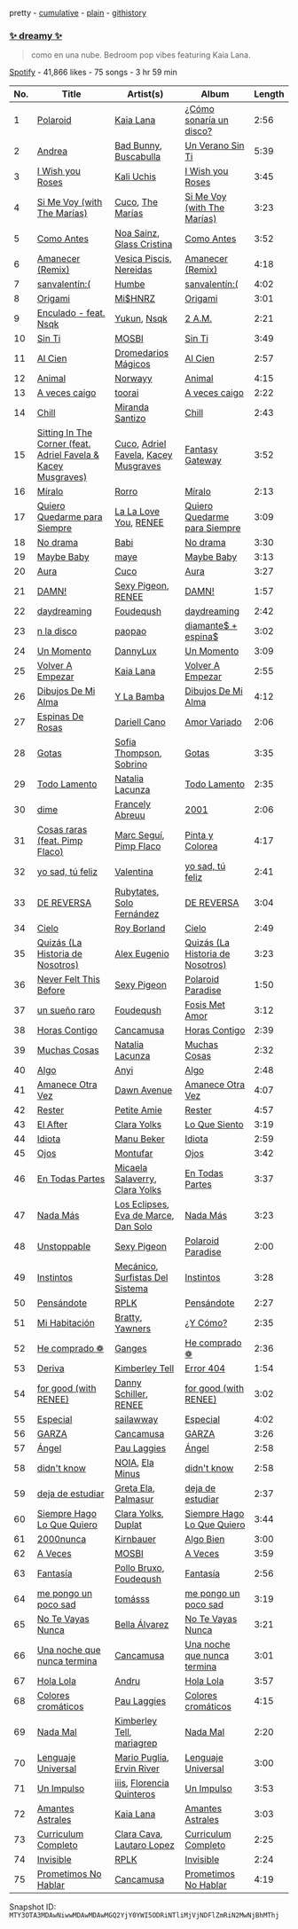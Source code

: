 pretty - [cumulative](/playlists/cumulative/37i9dQZF1DXecqWg9vXl0U.md) - [plain](/playlists/plain/37i9dQZF1DXecqWg9vXl0U) - [githistory](https://github.githistory.xyz/mackorone/spotify-playlist-archive/blob/main/playlists/plain/37i9dQZF1DXecqWg9vXl0U)

### [✨ dreamy ✨](https://open.spotify.com/playlist/37i9dQZF1DXecqWg9vXl0U)

> como en una nube\. Bedroom pop vibes featuring Kaia Lana.

[Spotify](https://open.spotify.com/user/spotify) - 41,866 likes - 75 songs - 3 hr 59 min

| No. | Title | Artist(s) | Album | Length |
|---|---|---|---|---|
| 1 | [Polaroid](https://open.spotify.com/track/2FUsz4y7BNzWomZjvK9ebT) | [Kaia Lana](https://open.spotify.com/artist/2w1kIJBDjYnpHHVLiTn3FJ) | [¿Cómo sonaría un disco?](https://open.spotify.com/album/5ceNhJg1s3D5sm49J9kLHI) | 2:56 |
| 2 | [Andrea](https://open.spotify.com/track/44XjoNvtwevktFKjvVe1vH) | [Bad Bunny](https://open.spotify.com/artist/4q3ewBCX7sLwd24euuV69X), [Buscabulla](https://open.spotify.com/artist/0MoaBi6dSquXp6rrlqlF8R) | [Un Verano Sin Ti](https://open.spotify.com/album/3RQQmkQEvNCY4prGKE6oc5) | 5:39 |
| 3 | [I Wish you Roses](https://open.spotify.com/track/6BQrmjAgPfPTwILoFEK3Hd) | [Kali Uchis](https://open.spotify.com/artist/1U1el3k54VvEUzo3ybLPlM) | [I Wish you Roses](https://open.spotify.com/album/2XCrHIlpS6yq2Lix46lOPi) | 3:45 |
| 4 | [Si Me Voy \(with The Marías\)](https://open.spotify.com/track/6GiCszfL4D2GlCU8tFU3sR) | [Cuco](https://open.spotify.com/artist/2Tglaf8nvDzwSQnpSrjLHP), [The Marías](https://open.spotify.com/artist/2sSGPbdZJkaSE2AbcGOACx) | [Si Me Voy \(with The Marías\)](https://open.spotify.com/album/5TZm9qi0223t20ypmJevEq) | 3:23 |
| 5 | [Como Antes](https://open.spotify.com/track/6PpeVjbkQh759WPQVvieZU) | [Noa Sainz](https://open.spotify.com/artist/3kN2uYBnEM2IqRxa69sxkr), [Glass Cristina](https://open.spotify.com/artist/53g48F3bGMRlungRoVZ7FH) | [Como Antes](https://open.spotify.com/album/3PKLQmB3kl3OubFIdkV01O) | 3:52 |
| 6 | [Amanecer \(Remix\)](https://open.spotify.com/track/7tsbii6if5V9TPrkbsms84) | [Vesica Piscis](https://open.spotify.com/artist/215IxsTB1f6DHjI84nXJm6), [Nereidas](https://open.spotify.com/artist/3p22S9AiD01Izt8PBnGM94) | [Amanecer \(Remix\)](https://open.spotify.com/album/6ZbUkmIv5ERQf4oBE3yeR9) | 4:18 |
| 7 | [sanvalentín:\(](https://open.spotify.com/track/4ETb1UPd2OAem6KVOpz0WM) | [Humbe](https://open.spotify.com/artist/1b7AEdUSudOQoZF5ebUxCL) | [sanvalentín:\(](https://open.spotify.com/album/3zaBvAmrb7tyHt0kvVWGt9) | 4:02 |
| 8 | [Origami](https://open.spotify.com/track/6OwCDKci5J0HlQfpYlKe9f) | [Mi$HNRZ](https://open.spotify.com/artist/1pnscOsCDX2GTRnmxT1l1C) | [Origami](https://open.spotify.com/album/5tWgfnBjbkKhn7j7Q23SgD) | 3:01 |
| 9 | [Enculado \- feat\. Nsqk](https://open.spotify.com/track/1ZebsbrSZGn8IopE1g1R0e) | [Yukun](https://open.spotify.com/artist/4ov9qGZvnL4JWyKXDYSCPB), [Nsqk](https://open.spotify.com/artist/1jtvmXiemNFkPO11NMdjfu) | [2 A.M.](https://open.spotify.com/album/5UxKx8bkxhP4TN9upxrQjU) | 2:21 |
| 10 | [Sin Ti](https://open.spotify.com/track/7Lcesyphe3BaJ9NrUn7VD4) | [MOSBI](https://open.spotify.com/artist/6kvoEVPUc4pJ6w8QO4DHef) | [Sin Ti](https://open.spotify.com/album/5XosYQ98MymeBJn3AOEApq) | 3:49 |
| 11 | [Al Cien](https://open.spotify.com/track/1vxa13KTCbsGFavA6WFywz) | [Dromedarios Mágicos](https://open.spotify.com/artist/3UP83Ekm9Jse6j0dWZJlH9) | [Al Cien](https://open.spotify.com/album/0APusMWyvY7kRnM3ROoOBm) | 2:57 |
| 12 | [Animal](https://open.spotify.com/track/0oj0QRfjA5WsLvZkoOQk6f) | [Norwayy](https://open.spotify.com/artist/2Oco3IVZNWcII3kGXRaNaU) | [Animal](https://open.spotify.com/album/1YeMVUEEBUcehIKC8PQkK5) | 4:15 |
| 13 | [A veces caigo](https://open.spotify.com/track/23VsJynQzdhikyNxp3xu1s) | [toorai](https://open.spotify.com/artist/6GevMSNQ6R54xxyfOFSWBd) | [A veces caigo](https://open.spotify.com/album/7DhpUA2MCtE0w8do19Vgzd) | 2:22 |
| 14 | [Chill](https://open.spotify.com/track/2m0v4ZdHJQuSnmq5zWmVdf) | [Miranda Santizo](https://open.spotify.com/artist/0vnFLa5I5bovwTOiCebuCT) | [Chill](https://open.spotify.com/album/7wa4ARFBWocpk28s1GA0v0) | 2:43 |
| 15 | [Sitting In The Corner \(feat\. Adriel Favela & Kacey Musgraves\)](https://open.spotify.com/track/1Cx5pTBRWI67JXVmMGJT23) | [Cuco](https://open.spotify.com/artist/2Tglaf8nvDzwSQnpSrjLHP), [Adriel Favela](https://open.spotify.com/artist/0PrhwIWbqYFYyY2ZrkIWgI), [Kacey Musgraves](https://open.spotify.com/artist/70kkdajctXSbqSMJbQO424) | [Fantasy Gateway](https://open.spotify.com/album/7JvjOgEBBcrLs9048x1QcM) | 3:52 |
| 16 | [Míralo](https://open.spotify.com/track/4IKSehYf4e9tjijDSZHQF2) | [Rorro](https://open.spotify.com/artist/6fB004p3XFUoQeftZlFUKv) | [Míralo](https://open.spotify.com/album/6UIHKXjD19ZHRbkRE8BFtl) | 2:13 |
| 17 | [Quiero Quedarme para Siempre](https://open.spotify.com/track/3du9ocej65TycajaDfw8j9) | [La La Love You](https://open.spotify.com/artist/5Q30fhTc0Sl0Q4C5dOjhhQ), [RENEE](https://open.spotify.com/artist/2pbO2XyPJGWz2s0OZeD4pR) | [Quiero Quedarme para Siempre](https://open.spotify.com/album/7AQmikvyjRWLYx5cey4JIG) | 3:09 |
| 18 | [No drama](https://open.spotify.com/track/7GSO4ELAP08oZs3VtIJPZa) | [Babi](https://open.spotify.com/artist/5nP79s99csrvcOiXTGjVfg) | [No drama](https://open.spotify.com/album/0YHmhz8znqPuHULSAzAS9f) | 3:30 |
| 19 | [Maybe Baby](https://open.spotify.com/track/2SAIOfbBGw6Vvt8sW3qkP2) | [maye](https://open.spotify.com/artist/5ti5FPHgtaSf15KcUisZMt) | [Maybe Baby](https://open.spotify.com/album/3Nv4qF7y94KVdKMXoBYW1B) | 3:13 |
| 20 | [Aura](https://open.spotify.com/track/3FcNx0xneevygzqjZaSDIo) | [Cuco](https://open.spotify.com/artist/2Tglaf8nvDzwSQnpSrjLHP) | [Aura](https://open.spotify.com/album/1i3MA9Eamgjk3SKYFo0zdn) | 3:27 |
| 21 | [DAMN!](https://open.spotify.com/track/1uGCxUV2OJngJan7DKjGCo) | [Sexy Pigeon](https://open.spotify.com/artist/4gnQSPui3dzrkaFdf18P6U), [RENEE](https://open.spotify.com/artist/2pbO2XyPJGWz2s0OZeD4pR) | [DAMN!](https://open.spotify.com/album/6ISGikUMrS710I2NF5Ityr) | 1:57 |
| 22 | [daydreaming](https://open.spotify.com/track/77TNJhVDMPwRYxeMOED5Bl) | [Foudeqush](https://open.spotify.com/artist/0XFgM33h3Ls5tj1M9IKUWd) | [daydreaming](https://open.spotify.com/album/1zsf05JNT2seWKnDbwQzfn) | 2:42 |
| 23 | [n la disco](https://open.spotify.com/track/0he3cLVpfsVymLeruJqI14) | [paopao](https://open.spotify.com/artist/5AS4y4rlmbUYDCdg35qmI9) | [diamante$ + espina$](https://open.spotify.com/album/3nLYJGsqBARtdGRcOmdzgB) | 3:02 |
| 24 | [Un Momento](https://open.spotify.com/track/4k1wOvis4BrvbkOT6jmaJ9) | [DannyLux](https://open.spotify.com/artist/6ElqtIfQsAkEYypgfJIjeK) | [Un Momento](https://open.spotify.com/album/6rObLR3OfwtAkft3WuEuTI) | 3:09 |
| 25 | [Volver A Empezar](https://open.spotify.com/track/2UuR56kahTzNGArpn3PWEF) | [Kaia Lana](https://open.spotify.com/artist/2w1kIJBDjYnpHHVLiTn3FJ) | [Volver A Empezar](https://open.spotify.com/album/2u7Y1Qyval9xBgqWo26ivN) | 2:55 |
| 26 | [Dibujos De Mi Alma](https://open.spotify.com/track/32c15DJj92CagqUmp7idZ3) | [Y La Bamba](https://open.spotify.com/artist/6eb2gxfoBSQhmDYkQKz93b) | [Dibujos De Mi Alma](https://open.spotify.com/album/3KoomUMVp4pOCZg8YIg58l) | 4:12 |
| 27 | [Espinas De Rosas](https://open.spotify.com/track/1mOm59T1dzILITuOHfnkp1) | [Dariell Cano](https://open.spotify.com/artist/5aCpXuqGhGgQhqHtGObmJT) | [Amor Variado](https://open.spotify.com/album/5MdAMEUoYehho4eyLAkVTX) | 2:06 |
| 28 | [Gotas](https://open.spotify.com/track/3RPVMsjKwcPb4M9BsqeYhd) | [Sofia Thompson](https://open.spotify.com/artist/20OEbPt9V1o5T7jo1ZLGdK), [Sobrino](https://open.spotify.com/artist/0vEEYg1cJscAAw4sekHSOf) | [Gotas](https://open.spotify.com/album/76YyNZPRiXT5cyULAqajlB) | 3:35 |
| 29 | [Todo Lamento](https://open.spotify.com/track/3e8haeh6alXHp8bwLhk4Vc) | [Natalia Lacunza](https://open.spotify.com/artist/3Zs59sqZJ6fWQqWbRC8bOP) | [Todo Lamento](https://open.spotify.com/album/4dHpeoII8QA3LaOXTYnCgm) | 2:35 |
| 30 | [dime](https://open.spotify.com/track/42UGcqh6NpVuEFHZekjrqJ) | [Francely Abreuu](https://open.spotify.com/artist/5RLbaO6vu3wyo06gAMxAQh) | [2001](https://open.spotify.com/album/7fynD3Yq0jxuxKhgYxiNMi) | 2:06 |
| 31 | [Cosas raras \(feat\. Pimp Flaco\)](https://open.spotify.com/track/6b7U0cQstqjoRLA2Xpd3Dg) | [Marc Seguí](https://open.spotify.com/artist/5FQ8tBUtIamA2hRtatrYUF), [Pimp Flaco](https://open.spotify.com/artist/3UZFWMkyLElpRsLPdButSC) | [Pinta y Colorea](https://open.spotify.com/album/2WfExJBJdOzCEKTksL9DuI) | 4:17 |
| 32 | [yo sad, tú feliz](https://open.spotify.com/track/4e0SoeqUIO4XpgK4VpV0SO) | [Valentina](https://open.spotify.com/artist/3ins7Wpq5xVFJi8wZdBAFI) | [yo sad, tú feliz](https://open.spotify.com/album/2jOpcpQ0ZUNQcRpJaWdcx5) | 2:41 |
| 33 | [DE REVERSA](https://open.spotify.com/track/0q6JxbQUTLb1MVE3ucpDFW) | [Rubytates](https://open.spotify.com/artist/2Mk7yrY8Dt93tvVhyxh8Zj), [Solo Fernández](https://open.spotify.com/artist/0bvP91QlkYvAFP71Cw6PkM) | [DE REVERSA](https://open.spotify.com/album/37gbLafAooDbpx7AqX9O2B) | 3:04 |
| 34 | [Cielo](https://open.spotify.com/track/24s5zi3ZFqtahbQTXCvG4k) | [Roy Borland](https://open.spotify.com/artist/5Vr2AKX7BHkLTslxmuSMF7) | [Cielo](https://open.spotify.com/album/7swaqGSBmLxQ2ebm1CUs6K) | 2:49 |
| 35 | [Quizás \(La Historia de Nosotros\)](https://open.spotify.com/track/3cSwcIKkVTuLIKGzmqgK2A) | [Alex Eugenio](https://open.spotify.com/artist/5zVZavNyXi3uT9ZTeMzYfR) | [Quizás \(La Historia de Nosotros\)](https://open.spotify.com/album/6iS5SVopMVmHe6fXFniSB7) | 3:23 |
| 36 | [Never Felt This Before](https://open.spotify.com/track/6wlwBbeNhohbrPfCxRGBYe) | [Sexy Pigeon](https://open.spotify.com/artist/4gnQSPui3dzrkaFdf18P6U) | [Polaroid Paradise](https://open.spotify.com/album/10NBQIh2ZteCveetOTwx01) | 1:50 |
| 37 | [un sueño raro](https://open.spotify.com/track/2ASygHwRhyPWzh6pdiuWYR) | [Foudeqush](https://open.spotify.com/artist/0XFgM33h3Ls5tj1M9IKUWd) | [Fosis Met Amor](https://open.spotify.com/album/4lhk0djVeQeioDawW8NkO3) | 3:12 |
| 38 | [Horas Contigo](https://open.spotify.com/track/5LsqbIej8JeVAMCD5mZKCJ) | [Cancamusa](https://open.spotify.com/artist/6GSnSFc0O2JMkPkGcBFsNc) | [Horas Contigo](https://open.spotify.com/album/0M2juBtEpeh1WRg3VmaNfe) | 2:39 |
| 39 | [Muchas Cosas](https://open.spotify.com/track/5fLlj9hOTOQ7kMjLn6Fk1R) | [Natalia Lacunza](https://open.spotify.com/artist/3Zs59sqZJ6fWQqWbRC8bOP) | [Muchas Cosas](https://open.spotify.com/album/5NFXi4eXZPVT8eP0o1dxdT) | 2:32 |
| 40 | [Algo](https://open.spotify.com/track/6J9fOlNk1KXWSvMa5bvmtI) | [Anyi](https://open.spotify.com/artist/4X3jL5rTrxMobkSxezJ6SD) | [Algo](https://open.spotify.com/album/2sfNtiYkQmtEg2Nk1mebJb) | 2:48 |
| 41 | [Amanece Otra Vez](https://open.spotify.com/track/5RVe88SWd7GBzUycsYlTtk) | [Dawn Avenue](https://open.spotify.com/artist/3ZCvfZxGmkariKQgNYRD4P) | [Amanece Otra Vez](https://open.spotify.com/album/2834mgGOvR33kmzW7qWeDo) | 4:07 |
| 42 | [Rester](https://open.spotify.com/track/0vRnV2qupCciz74lZSHSos) | [Petite Amie](https://open.spotify.com/artist/79C3hxvHZM7O041gO8YQmw) | [Rester](https://open.spotify.com/album/58DM6YnsR26DX7PG8GA04M) | 4:57 |
| 43 | [El After](https://open.spotify.com/track/1m2KS0EUn9XVzOg5i7gSa8) | [Clara Yolks](https://open.spotify.com/artist/7EGQpkwkyAgaJSgnRGHJ59) | [Lo Que Siento](https://open.spotify.com/album/7g3d9jGbhx6AAulszHztyM) | 3:19 |
| 44 | [Idiota](https://open.spotify.com/track/3bHZsUnYWWjDgAbBK9KuKa) | [Manu Beker](https://open.spotify.com/artist/2MrcyIp9eo5ksKDkyeX6KH) | [Idiota](https://open.spotify.com/album/3LCaWH5lNjftW6IHgxV4sT) | 2:59 |
| 45 | [Ojos](https://open.spotify.com/track/15WodMbVgXo5jVuGtYztjp) | [Montufar](https://open.spotify.com/artist/6BuzxLQYLRoxxjuD8iSx1t) | [Ojos](https://open.spotify.com/album/1aubTSnt8NNqx2mYBLNhsX) | 3:42 |
| 46 | [En Todas Partes](https://open.spotify.com/track/3e0oTmzpggchmvDpUgEgbL) | [Micaela Salaverry](https://open.spotify.com/artist/2kihOo2Sxwt99sOHc7KFeo), [Clara Yolks](https://open.spotify.com/artist/7EGQpkwkyAgaJSgnRGHJ59) | [En Todas Partes](https://open.spotify.com/album/5jV6AmV4Gpg8GSe3WhSjof) | 3:37 |
| 47 | [Nada Más](https://open.spotify.com/track/2zGgmBG8ARyxzFQWwZR1aF) | [Los Eclipses](https://open.spotify.com/artist/21EtvnD59JJJiUP0qZP7WY), [Eva de Marce](https://open.spotify.com/artist/1UgwU7ChXfMkwH9t6ivW2E), [Dan Solo](https://open.spotify.com/artist/7E1ZwNnXreZgJpmTNUJva7) | [Nada Más](https://open.spotify.com/album/4CmNOJ4aObpDo3bUSIq8Hz) | 3:23 |
| 48 | [Unstoppable](https://open.spotify.com/track/47pbvBtWtt7aMHENsw8ehQ) | [Sexy Pigeon](https://open.spotify.com/artist/4gnQSPui3dzrkaFdf18P6U) | [Polaroid Paradise](https://open.spotify.com/album/10NBQIh2ZteCveetOTwx01) | 2:00 |
| 49 | [Instintos](https://open.spotify.com/track/4j8t4hyR1Q9SO3oQlgoam6) | [Mecánico](https://open.spotify.com/artist/2oUsBhAi9Mac4BjHxt55ct), [Surfistas Del Sistema](https://open.spotify.com/artist/5lB9hKk7gAgG5tkb9N1LaJ) | [Instintos](https://open.spotify.com/album/7sQaOy9wPUgiq2KM94RbES) | 3:28 |
| 50 | [Pensándote](https://open.spotify.com/track/27t3JKhBGtztVLquHwn6NX) | [RPLK](https://open.spotify.com/artist/1tuzO0TeRF6KAKsSbHD46g) | [Pensándote](https://open.spotify.com/album/6wygbshVymM5s9O72bQoXv) | 2:27 |
| 51 | [Mi Habitación](https://open.spotify.com/track/399BxbhCL9R03WhKykK8ks) | [Bratty](https://open.spotify.com/artist/0UTzLuwz9RvFOCnwAZjUxn), [Yawners](https://open.spotify.com/artist/5tD6FNrK7Hlxlkt4pbAliC) | [¿Y Cómo?](https://open.spotify.com/album/4xSBOP3G0xHYGEOCPaUwoT) | 2:35 |
| 52 | [He comprado ❁](https://open.spotify.com/track/6z1PKqF3jdLP24olrQnCbE) | [Ganges](https://open.spotify.com/artist/7gtqMRAdH6DvPm2gdoI17Q) | [He comprado ❁](https://open.spotify.com/album/4g8gmnPaXz8l59vmKLGPML) | 2:36 |
| 53 | [Deriva](https://open.spotify.com/track/4mq5Fc0p42DxzI05nF7DBE) | [Kimberley Tell](https://open.spotify.com/artist/1NTTlLcsHvqOZFC6CQp6Ka) | [Error 404](https://open.spotify.com/album/0dJ3IRwbv8qfIBsk3MxnBp) | 1:54 |
| 54 | [for good \(with RENEE\)](https://open.spotify.com/track/78HK0gO7EqqvTrxvnHX9VP) | [Danny Schiller](https://open.spotify.com/artist/6Jrjs10cg0Sf0uMzLjfraC), [RENEE](https://open.spotify.com/artist/2pbO2XyPJGWz2s0OZeD4pR) | [for good \(with RENEE\)](https://open.spotify.com/album/3WdMJuv0B4oYEZBaFVJI2H) | 3:02 |
| 55 | [Especial](https://open.spotify.com/track/6M0iMWjgLJi6ndo5n0fCI8) | [sailawway](https://open.spotify.com/artist/7tg2hHygz0gM2dq5PrNH2q) | [Especial](https://open.spotify.com/album/4FSNPjZJIRazbypUcTzIH3) | 4:02 |
| 56 | [GARZA](https://open.spotify.com/track/26CbNWcJrCh6VX5MKU9ihD) | [Cancamusa](https://open.spotify.com/artist/6GSnSFc0O2JMkPkGcBFsNc) | [GARZA](https://open.spotify.com/album/2eXBKS6GDiidtFKu10IFgJ) | 3:26 |
| 57 | [Ángel](https://open.spotify.com/track/30Kue3jRZhbA8137mDXp31) | [Pau Laggies](https://open.spotify.com/artist/4yxXxMpC0bNGbc1LePew2t) | [Ángel](https://open.spotify.com/album/38ua5FjwtylCAwx5GJgMeI) | 2:58 |
| 58 | [didn't know](https://open.spotify.com/track/2UNwClFdYeUlJkejytviEF) | [NOIA](https://open.spotify.com/artist/7ME5Ue2P7g1BP11FRWr7LA), [Ela Minus](https://open.spotify.com/artist/4rdJkXHNrMgowlwUdQAg8T) | [didn't know](https://open.spotify.com/album/6SPcRko47zyU386oL9RqkK) | 2:58 |
| 59 | [deja de estudiar](https://open.spotify.com/track/5s4fyhzcUH7BJvONjNap6B) | [Greta Ela](https://open.spotify.com/artist/5c8L3nGznkMGwbmyMKVIl8), [Palmasur](https://open.spotify.com/artist/3H1jLGJzOPn3WbEv6fvJ3M) | [deja de estudiar](https://open.spotify.com/album/5F6c6rMQktJjbB1s06xZCI) | 2:37 |
| 60 | [Siempre Hago Lo Que Quiero](https://open.spotify.com/track/1vplR8zbm1rQWYskepMvtb) | [Clara Yolks](https://open.spotify.com/artist/7EGQpkwkyAgaJSgnRGHJ59), [Duplat](https://open.spotify.com/artist/74Bgwc5zD9KyNHiMqy2QJO) | [Siempre Hago Lo Que Quiero](https://open.spotify.com/album/0FOVQGRKiBAXNRc0nPg2Tt) | 3:44 |
| 61 | [2000nunca](https://open.spotify.com/track/2HJdRebzIISmN4n00jtuRj) | [Kirnbauer](https://open.spotify.com/artist/76KihzDzdR7li8RPVY50EA) | [Algo Bien](https://open.spotify.com/album/1aKgmFYfBumxu4Idks5XAd) | 3:00 |
| 62 | [A Veces](https://open.spotify.com/track/2cKXMsSXJZp5eAlxGejt8V) | [MOSBI](https://open.spotify.com/artist/6kvoEVPUc4pJ6w8QO4DHef) | [A Veces](https://open.spotify.com/album/2FTVypZbrNE91J7ChtirLQ) | 3:59 |
| 63 | [Fantasía](https://open.spotify.com/track/2wzIkmA7ckiuwBfYFChacL) | [Pollo Bruxo](https://open.spotify.com/artist/2Vw0lTycw6PvoB5uALDIqJ), [Foudeqush](https://open.spotify.com/artist/0XFgM33h3Ls5tj1M9IKUWd) | [Fantasía](https://open.spotify.com/album/3Yl0XPm4OntG2nmL9BqYbb) | 2:56 |
| 64 | [me pongo un poco sad](https://open.spotify.com/track/2DNIlO8K5KAmyTuLuaNBFe) | [tomásss](https://open.spotify.com/artist/1nOrtxkuKfkyRj34uW9bsw) | [me pongo un poco sad](https://open.spotify.com/album/3SWWEY1GChVLNY4be0j37U) | 3:19 |
| 65 | [No Te Vayas Nunca](https://open.spotify.com/track/5FMfpa1gMxWPg3INPurOI4) | [Bella Álvarez](https://open.spotify.com/artist/6dqfuonDrw9UdawWJIAGjs) | [No Te Vayas Nunca](https://open.spotify.com/album/1UvWnU9UKjbxzKbLxk8Njx) | 3:21 |
| 66 | [Una noche que nunca termina](https://open.spotify.com/track/5FsobFWmtzBqmUw9qNkVhE) | [Cancamusa](https://open.spotify.com/artist/6GSnSFc0O2JMkPkGcBFsNc) | [Una noche que nunca termina](https://open.spotify.com/album/0xcepcn70088Fgal5hLnsi) | 3:01 |
| 67 | [Hola Lola](https://open.spotify.com/track/5IfspIqcWREksXTijVm3M9) | [Andru](https://open.spotify.com/artist/3oOQ670Uw0UyVnmj9XM58W) | [Hola Lola](https://open.spotify.com/album/5QMxRYcUld2N5Oe75ePcge) | 3:57 |
| 68 | [Colores cromáticos](https://open.spotify.com/track/2L0ftx1kVAOE5QjJDMf8cD) | [Pau Laggies](https://open.spotify.com/artist/4yxXxMpC0bNGbc1LePew2t) | [Colores cromáticos](https://open.spotify.com/album/6lOtV6TYKrZ6xqNWGVPmed) | 4:15 |
| 69 | [Nada Mal](https://open.spotify.com/track/0cs0nlOhJUTks1eOKVRWyU) | [Kimberley Tell](https://open.spotify.com/artist/1NTTlLcsHvqOZFC6CQp6Ka), [mariagrep](https://open.spotify.com/artist/6qW73GlY1wPnQ9zxIOYCzy) | [Nada Mal](https://open.spotify.com/album/05HWbis9WEawfsBCJPQiVb) | 2:20 |
| 70 | [Lenguaje Universal](https://open.spotify.com/track/7pwWmrmWNK1QBTypB8Fyit) | [Mario Puglia](https://open.spotify.com/artist/3TTSyoNDmtiQ8jSpELHinT), [Ervin River](https://open.spotify.com/artist/5FJ0JzZcNCGhquRX2zPmbL) | [Lenguaje Universal](https://open.spotify.com/album/6hAmWesJ6RymjaRafBBpwO) | 3:00 |
| 71 | [Un Impulso](https://open.spotify.com/track/2icTVxrH50Cabwkl4MdkKw) | [iiis](https://open.spotify.com/artist/2bp4bYrLHmI6gekDL7433D), [Florencia Quinteros](https://open.spotify.com/artist/1OwhWlWU6IC0zmcbKRHlEW) | [Un Impulso](https://open.spotify.com/album/7eZzbLnjvSItgTbEYKNBib) | 3:53 |
| 72 | [Amantes Astrales](https://open.spotify.com/track/0dRTLMldDfPopHHYw9FzyA) | [Kaia Lana](https://open.spotify.com/artist/2w1kIJBDjYnpHHVLiTn3FJ) | [Amantes Astrales](https://open.spotify.com/album/7b7z6A21xZfdpJNCPk94cT) | 3:03 |
| 73 | [Curriculum Completo](https://open.spotify.com/track/2hsCy9vR1eAswd4Iuo7qAy) | [Clara Cava](https://open.spotify.com/artist/5bOm9wAui94GDhPOCKgmhY), [Lautaro Lopez](https://open.spotify.com/artist/4nD4jJ7anYuvuMtM8Wrspz) | [Curriculum Completo](https://open.spotify.com/album/5k20Vj3lG8aoiFjkuX8NiC) | 2:25 |
| 74 | [Invisible](https://open.spotify.com/track/66F9zo1pdOLL9gOqfIbHas) | [RPLK](https://open.spotify.com/artist/1tuzO0TeRF6KAKsSbHD46g) | [Invisible](https://open.spotify.com/album/3dstM2Jz0agjIjoAnLERf8) | 2:24 |
| 75 | [Prometimos No Hablar](https://open.spotify.com/track/1aTHKQ5x0tBFmN9yW8jtLF) | [Cancamusa](https://open.spotify.com/artist/6GSnSFc0O2JMkPkGcBFsNc) | [Prometimos No Hablar](https://open.spotify.com/album/40jASBMnpbRBj7O8QfLUEU) | 4:19 |

Snapshot ID: `MTY3OTA3MDAwNiwwMDAwMDAwMGQ2YjY0YWI5ODRiNTliMjVjNDFlZmRiN2MwNjBhMThj`
